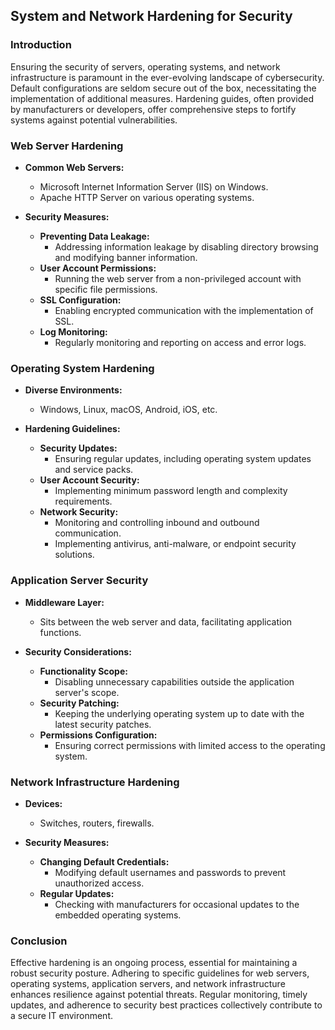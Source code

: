 ## System and Network Hardening for Security

### Introduction

Ensuring the security of servers, operating systems, and network infrastructure is paramount in the ever-evolving landscape of cybersecurity. Default configurations are seldom secure out of the box, necessitating the implementation of additional measures. Hardening guides, often provided by manufacturers or developers, offer comprehensive steps to fortify systems against potential vulnerabilities.

### Web Server Hardening

- **Common Web Servers:**
  - Microsoft Internet Information Server (IIS) on Windows.
  - Apache HTTP Server on various operating systems.

- **Security Measures:**
  - **Preventing Data Leakage:**
    - Addressing information leakage by disabling directory browsing and modifying banner information.
  - **User Account Permissions:**
    - Running the web server from a non-privileged account with specific file permissions.
  - **SSL Configuration:**
    - Enabling encrypted communication with the implementation of SSL.
  - **Log Monitoring:**
    - Regularly monitoring and reporting on access and error logs.

### Operating System Hardening

- **Diverse Environments:**
  - Windows, Linux, macOS, Android, iOS, etc.

- **Hardening Guidelines:**
  - **Security Updates:**
    - Ensuring regular updates, including operating system updates and service packs.
  - **User Account Security:**
    - Implementing minimum password length and complexity requirements.
  - **Network Security:**
    - Monitoring and controlling inbound and outbound communication.
    - Implementing antivirus, anti-malware, or endpoint security solutions.

### Application Server Security

- **Middleware Layer:**
  - Sits between the web server and data, facilitating application functions.

- **Security Considerations:**
  - **Functionality Scope:**
    - Disabling unnecessary capabilities outside the application server's scope.
  - **Security Patching:**
    - Keeping the underlying operating system up to date with the latest security patches.
  - **Permissions Configuration:**
    - Ensuring correct permissions with limited access to the operating system.

### Network Infrastructure Hardening

- **Devices:**
  - Switches, routers, firewalls.

- **Security Measures:**
  - **Changing Default Credentials:**
    - Modifying default usernames and passwords to prevent unauthorized access.
  - **Regular Updates:**
    - Checking with manufacturers for occasional updates to the embedded operating systems.

### Conclusion

Effective hardening is an ongoing process, essential for maintaining a robust security posture. Adhering to specific guidelines for web servers, operating systems, application servers, and network infrastructure enhances resilience against potential threats. Regular monitoring, timely updates, and adherence to security best practices collectively contribute to a secure IT environment.